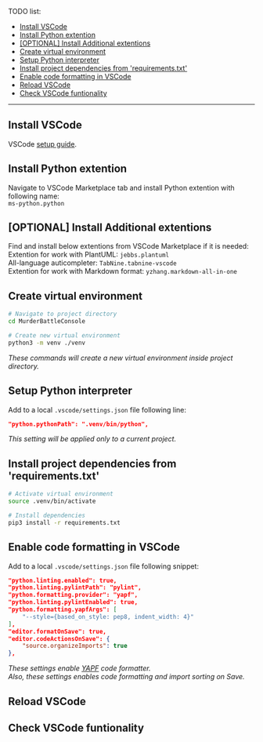 TODO list:

- [Install VSCode](#install-vscode)
- [Install Python extention](#install-python-extention)
- [[OPTIONAL] Install Additional extentions](#optional-install-additional-extentions)
- [Create virtual environment](#create-virtual-environment)
- [Setup Python interpreter](#setup-python-interpreter)
- [Install project dependencies from 'requirements.txt'](#install-project-dependencies-from-requirementstxt)
- [Enable code formatting in VSCode](#enable-code-formatting-in-vscode)
- [Reload VSCode](#reload-vscode)
- [Check VSCode funtionality](#check-vscode-funtionality)

---

## Install VSCode
VSCode [setup guide](https://code.visualstudio.com/docs/setup/setup-overview).

## Install Python extention
Navigate to VSCode Marketplace tab and install Python extention with following name:<br>
`ms-python.python`

## [OPTIONAL] Install Additional extentions
Find and install below extentions from VSCode Marketplace if it is needed:<br>
Extention for work with PlantUML: `jebbs.plantuml`<br>
All-language auticompleter: `TabNine.tabnine-vscode`<br>
Extention for work with Markdown format: `yzhang.markdown-all-in-one`

## Create virtual environment
``` bash
# Navigate to project directory
cd MurderBattleConsole

# Create new virtual environment
python3 -m venv ./venv
```
*These commands will create a new virtual environment inside project directory.*

## Setup Python interpreter
Add to a local `.vscode/settings.json` file following line:<br>
``` json
"python.pythonPath": ".venv/bin/python",
```
*This setting will be applied only to a current project.*

## Install project dependencies from 'requirements.txt'

``` bash
# Activate virtual environment
source .venv/bin/activate

# Install dependencies
pip3 install -r requirements.txt
```

## Enable code formatting in VSCode
Add to a local `.vscode/settings.json` file following snippet:<br>
``` json
"python.linting.enabled": true,
"python.linting.pylintPath": "pylint",
"python.formatting.provider": "yapf",
"python.linting.pylintEnabled": true,
"python.formatting.yapfArgs": [
    "--style={based_on_style: pep8, indent_width: 4}"
],
"editor.formatOnSave": true,
"editor.codeActionsOnSave": {
    "source.organizeImports": true
},
``` 

*These settings enable [YAPF](https://github.com/google/yapf#introduction) code formatter.<br>
Also, these settings enables code formatting and import sorting on Save.*

## Reload VSCode

## Check VSCode funtionality